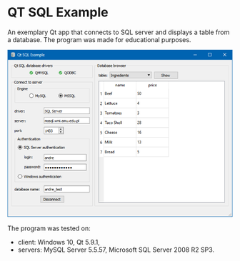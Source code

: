 # QT SQL Example

An exemplary Qt app that connects to SQL server and displays a table from a database. The program was made for educational purposes.

![](screenshot.png)

The program was tested on: 
 * client: Windows 10, Qt 5.9.1, 
 * servers: MySQL Server 5.5.57, Microsoft SQL Server 2008 R2 SP3.
